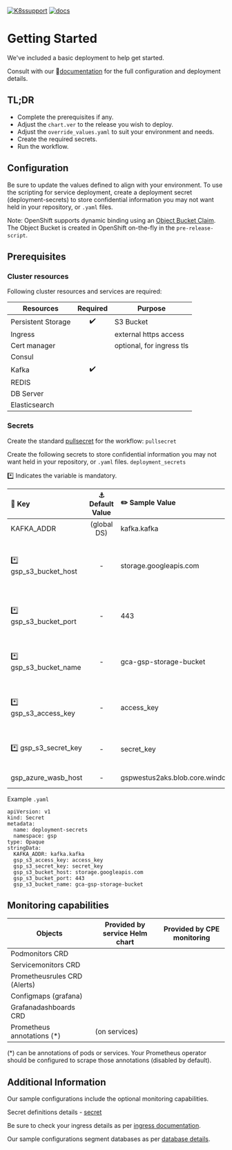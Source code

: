  [![K8ssupport](https://badgen.net/badge/supported%20K8s%20release/1.22/cyan)](https://all.docs.genesys.com/ReleaseNotes/Current/GenesysEngage-cloud/PrivateEdition)
[![docs](https://badgen.net/badge/Genesys%20Documentation/GSP/orange)](https://all.docs.genesys.com/PEC-REP/Current/GIMPEGuide/Overview)
# Getting Started
We've included a basic deployment to help get started.

Consult with our :book:[documentation](https://all.docs.genesys.com/PEC-REP/Current/GIMPEGuide/Overview) for the full configuration and deployment details.

## TL;DR
- Complete the prerequisites if any.
- Adjust the `chart.ver` to the release you wish to deploy.
- Adjust the `override_values.yaml` to suit your environment and needs.
- Create the required secrets.
- Run the workflow.

## Configuration

Be sure to update the values defined to align with your environment.
To use the scripting for service deployment, create a deployment secret (deployment-secrets) to store confidential information you may not want held in your repository, or `.yaml` files. 

Note:
OpenShift supports dynamic binding using an [Object Bucket Claim](https://access.redhat.com/documentation/en-us/red_hat_openshift_container_storage/4.6/html/managing_hybrid_and_multicloud_resources/object-bucket-claim). The Object Bucket is created in OpenShift on-the-fly in the `pre-release-script`. 

## Prerequisites
### Cluster resources

Following cluster resources and services are required:

Resources | Required | Purpose
|-|:-:|-|
Persistent Storage |:heavy_check_mark: | S3 Bucket
Ingress |  | external https access
Cert manager |  | optional, for ingress tls
Consul | |
Kafka |:heavy_check_mark: |
REDIS |  |
DB Server |  |
Elasticsearch | |

### Secrets 
Create the standard [pullsecret](/doc/secrets.md/#pull) for the workflow: 
`pullsecret`

Create the following secrets to store confidential information you may not want held in your repository, or `.yaml` files. 
`deployment_secrets`

:asterisk: Indicates the variable is mandatory.

|:key: Key|:anchor: Default Value|:pencil2: Sample Value| :book: Description|
|:-|:-:|:-|:-|
KAFKA_ADDR | (global DS)|kafka.kafka|Kafka address
:asterisk: gsp_s3_bucket_host |  -|storage.googleapis.com|S3 Bucket host address. (optional for OpenShift)
:asterisk: gsp_s3_bucket_port |  -|443|S3 access port. (optional for OpenShift)
:asterisk: gsp_s3_bucket_name |  -|gca-gsp-storage-bucket|S3 bucket name. (optional for OpenShift)
:asterisk: gsp_s3_access_key |  -|access_key|S3 access key. (optional for OpenShift)
:asterisk: gsp_s3_secret_key |  -|secret_key|S3 secret. (optional for OpenShift)
gsp_azure_wasb_host | - | gspwestus2aks.blob.core.windows.net |mandatory for AKS


Example `.yaml`

```
apiVersion: v1
kind: Secret
metadata:
  name: deployment-secrets
  namespace: gsp
type: Opaque
stringData:
  KAFKA_ADDR: kafka.kafka
  gsp_s3_access_key: access_key
  gsp_s3_secret_key: secret_key
  gsp_s3_bucket_host: storage.googleapis.com
  gsp_s3_bucket_port: 443
  gsp_s3_bucket_name: gca-gsp-storage-bucket
```



## Monitoring capabilities

Objects | Provided by service Helm chart | Provided by CPE monitoring
|-|-|-|
Podmonitors CRD | | 
Servicemonitors CRD |  | 
Prometheusrules CRD (Alerts) | | 
Configmaps (grafana) |  |
Grafanadashboards CRD | | 
Prometheus annotations (*) |  (on services) |

(*) can be annotations of pods or services. Your Prometheus operator should be configured to scrape those annotations (disabled by default).

## Additional Information

Our sample configurations include the optional monitoring capabilities. 

Secret definitions details - [secret](/doc/secrets.md)

Be sure to check your ingress details as per [ingress documentation](/doc/ingress.md).

Our sample configurations segment databases as per [database details](/doc/DATABASE.md).